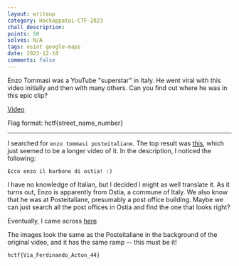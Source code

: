 ```yaml
---
layout: writeup
category: Hackappatoi-CTF-2023
chall_description:
points: 50
solves: N/A
tags: osint google-maps
date: 2023-12-10
comments: false
---
```


Enzo Tommasi was a YouTube "superstar" in Italy. He went viral with this video initially and then with many others. Can you find out where he was in this epic clip?  

[Video](https://www.youtube.com/watch?v=rNta7FLxq8s&ab_channel=Team_demon_loba)  

Flag format: hctf{street_name_number}  

---

 I searched for `enzo tommasi posteitaliane`. The top result was [this](https://www.youtube.com/watch?v=0okWSROpPkM), which just seemed to be a longer video of it. In the description, I noticed the following:  

    Ecco enzo il barbone di ostia! :)

I have no knowledge of Italian, but I decided I might as well translate it. As it turns out, Enzo is apparently from Ostia, a commune of Italy. We also know that he was at Posteitaliane, presumably a post office building. Maybe we can just search all the post offices in Ostia and find the one that looks right?  

Eventually, I came across [here](https://www.google.com/maps/place/%22Poste+Italiane%22+post+office/@41.7318242,12.2907958,19.25z/data=!4m10!1m2!2m1!1sostia+poste+italiane!3m6!1s0x1325efd7b7c4f647:0x3141232819de3dbe!8m2!3d41.7317529!4d12.2911678!15sChRvc3RpYSBwb3N0ZSBpdGFsaWFuZSIDiAEBkgELcG9zdF9vZmZpY2XgAQA!16s%2Fg%2F1trrxz32?entry=ttu)  

The images look the same as the Posteitaliane in the background of the original video, and it has the same ramp -- this must be it!  

    hctf{Via_Ferdinando_Acton_44}